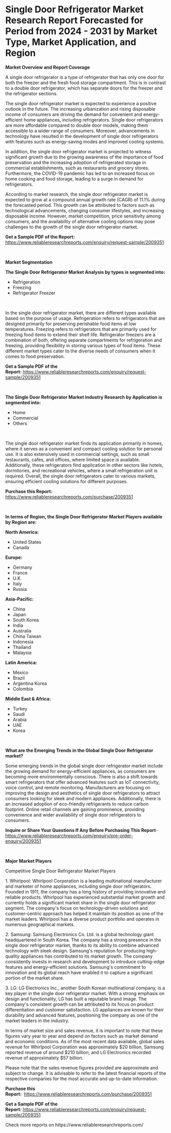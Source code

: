 <p><h1>Single Door Refrigerator Market Research Report Forecasted for Period from 2024 -  2031 by Market Type, Market Application, and Region</h1></p><p><strong>Market Overview and Report Coverage</strong></p>
<p><p>A single door refrigerator is a type of refrigerator that has only one door for both the freezer and the fresh food storage compartment. This is in contrast to a double door refrigerator, which has separate doors for the freezer and the refrigerator sections.</p><p>The single door refrigerator market is expected to experience a positive outlook in the future. The increasing urbanization and rising disposable income of consumers are driving the demand for convenient and energy-efficient home appliances, including refrigerators. Single door refrigerators are more affordable compared to double door models, making them accessible to a wider range of consumers. Moreover, advancements in technology have resulted in the development of single door refrigerators with features such as energy-saving modes and improved cooling systems.</p><p>In addition, the single door refrigerator market is projected to witness significant growth due to the growing awareness of the importance of food preservation and the increasing adoption of refrigerated storage in commercial establishments, such as restaurants and grocery stores. Furthermore, the COVID-19 pandemic has led to an increased focus on home cooking and food storage, leading to a surge in demand for refrigerators.</p><p>According to market research, the single door refrigerator market is expected to grow at a compound annual growth rate (CAGR) of 11.1% during the forecasted period. This growth can be attributed to factors such as technological advancements, changing consumer lifestyles, and increasing disposable income. However, market competition, price sensitivity among consumers, and the availability of alternative cooling options may pose challenges to the growth of the single door refrigerator market.</p></p>
<p><strong>Get a Sample PDF of the Report:</strong> <a href="https://www.reliableresearchreports.com/enquiry/request-sample/2009351">https://www.reliableresearchreports.com/enquiry/request-sample/2009351</a></p>
<p>&nbsp;</p>
<p><strong>Market Segmentation</strong></p>
<p><strong>The Single Door Refrigerator Market Analysis by types is segmented into:</strong></p>
<p><ul><li>Refrigeration</li><li>Freezing</li><li>Refrigerator Freezer</li></ul></p>
<p>&nbsp;</p>
<p><p>In the single door refrigerator market, there are different types available based on the purpose of usage. Refrigeration refers to refrigerators that are designed primarily for preserving perishable food items at low temperatures. Freezing refers to refrigerators that are primarily used for freezing food items to extend their shelf life. Refrigerator freezers are a combination of both, offering separate compartments for refrigeration and freezing, providing flexibility in storing various types of food items. These different market types cater to the diverse needs of consumers when it comes to food preservation.</p></p>
<p><strong>Get a Sample PDF of the Report:</strong>&nbsp;<a href="https://www.reliableresearchreports.com/enquiry/request-sample/2009351">https://www.reliableresearchreports.com/enquiry/request-sample/2009351</a></p>
<p>&nbsp;</p>
<p><strong>The Single Door Refrigerator Market Industry Research by Application is segmented into:</strong></p>
<p><ul><li>Home</li><li>Commercial</li><li>Others</li></ul></p>
<p>&nbsp;</p>
<p><p>The single door refrigerator market finds its application primarily in homes, where it serves as a convenient and compact cooling solution for personal use. It is also extensively used in commercial settings, such as small restaurants, cafes, and offices, where limited space is available. Additionally, these refrigerators find application in other sectors like hotels, dormitories, and recreational vehicles, where a small refrigeration unit is required. Overall, the single door refrigerators cater to various markets, ensuring efficient cooling solutions for different purposes.</p></p>
<p><strong>Purchase this Report:</strong>&nbsp; <a href="https://www.reliableresearchreports.com/purchase/2009351">https://www.reliableresearchreports.com/purchase/2009351</a></p>
<p>&nbsp;</p>
<p><strong>In terms of Region, the Single Door Refrigerator Market Players available by Region are:</strong></p>
<p>
    <p> <strong> North America: </strong>
        <ul>
            <li>United States</li>
            <li>Canada</li>
        </ul>
        </p> 
    <p> <strong> Europe: </strong>
        <ul>
            <li>Germany</li>
            <li>France</li>
            <li>U.K.</li>
            <li>Italy</li>
            <li>Russia</li>
        </ul>
        </p> 
    <p> <strong> Asia-Pacific: </strong>
        <ul>
            <li>China</li>
            <li>Japan</li>
            <li>South Korea</li>
            <li>India</li>
            <li>Australia</li>
            <li>China Taiwan</li>
            <li>Indonesia</li>
            <li>Thailand</li>
            <li>Malaysia</li>
        </ul>
        </p> 
    <p> <strong> Latin America: </strong>
        <ul>
            <li>Mexico</li>
            <li>Brazil</li>
            <li>Argentina Korea</li>
            <li>Colombia</li>
        </ul>
        </p> 
    <p> <strong> Middle East & Africa: </strong>
        <ul>
            <li>Turkey</li>
            <li>Saudi</li>
            <li>Arabia</li>
            <li>UAE</li>
            <li>Korea</li>
        </ul>
    </p>
    </p>
<p>&nbsp;</p>
<p><strong>What are the Emerging Trends in the Global Single Door Refrigerator market?</strong></p>
<p><p>Some emerging trends in the global single door refrigerator market include the growing demand for energy-efficient appliances, as consumers are becoming more environmentally conscious. There is also a shift towards smart refrigerators that offer advanced features such as IoT connectivity, voice control, and remote monitoring. Manufacturers are focusing on improving the design and aesthetics of single door refrigerators to attract consumers looking for sleek and modern appliances. Additionally, there is an increased adoption of eco-friendly refrigerants to reduce carbon footprint. Online retail channels are gaining prominence, providing convenience and wider availability of single door refrigerators to consumers.</p></p>
<p><strong>Inquire or Share Your Questions If Any Before Purchasing This Report</strong>- <a href="https://www.reliableresearchreports.com/enquiry/pre-order-enquiry/2009351">https://www.reliableresearchreports.com/enquiry/pre-order-enquiry/2009351</a></p>
<p>&nbsp;</p>
<p><strong>Major Market Players</strong></p>
<p><p>Competitive Single Door Refrigerator Market Players</p><p>1. Whirlpool: Whirlpool Corporation is a leading multinational manufacturer and marketer of home appliances, including single door refrigerators. Founded in 1911, the company has a long history of providing innovative and reliable products. Whirlpool has experienced substantial market growth and currently holds a significant market share in the single door refrigerator segment. The company's focus on technology-driven solutions and customer-centric approach has helped it maintain its position as one of the market leaders. Whirlpool has a diverse product portfolio and operates in numerous geographical markets.</p><p>2. Samsung: Samsung Electronics Co. Ltd. is a global technology giant headquartered in South Korea. The company has a strong presence in the single door refrigerator market, thanks to its ability to combine advanced technology with sleek design. Samsung's reputation for producing high-quality appliances has contributed to its market growth. The company consistently invests in research and development to introduce cutting-edge features and energy-efficient solutions. Samsung's commitment to innovation and its global reach have enabled it to capture a significant portion of the market share.</p><p>3. LG: LG Electronics Inc., another South Korean multinational company, is a key player in the single door refrigerator market. With a strong emphasis on design and functionality, LG has built a reputable brand image. The company's consistent growth can be attributed to its focus on product differentiation and customer satisfaction. LG appliances are known for their durability and advanced features, positioning the company as one of the market leaders in the industry.</p><p>In terms of market size and sales revenue, it is important to note that these figures vary year to year and depend on factors such as market demand and economic conditions. As of the most recent data available, global sales revenue for Whirlpool Corporation was approximately $20 billion, Samsung reported revenue of around $210 billion, and LG Electronics recorded revenue of approximately $57 billion.</p><p>Please note that the sales revenue figures provided are approximate and subject to change. It is advisable to refer to the latest financial reports of the respective companies for the most accurate and up-to-date information.</p></p>
<p><strong>Purchase this Report:</strong>&nbsp;&nbsp;<a href="https://www.reliableresearchreports.com/purchase/2009351">https://www.reliableresearchreports.com/purchase/2009351</a></p>
<p></p>
<p><strong>Get a Sample PDF of the Report:</strong>&nbsp;<a href="https://www.reliableresearchreports.com/enquiry/request-sample/2009351">https://www.reliableresearchreports.com/enquiry/request-sample/2009351</a></p>
<p>Check more reports on https://www.reliableresearchreports.com/</p>